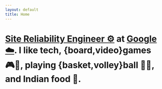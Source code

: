 ```yaml
---
layout: default
title: Home
---
```


# [Site Reliability Engineer ⚙️](https://landing.google.com/sre/) at [Google ☁️](https://cloud.google.com/). I like tech, {board,video}games 🎮🎲, playing {basket,volley}ball 🏀🏐, and Indian food 🍛.
